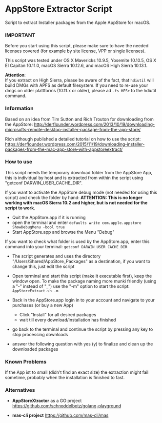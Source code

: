 # AppStore Extractor Script
Script to extract Installer packages from the Apple AppStore for macOS. 

### IMPORTANT
Before you start using this script, please make sure to have the needed licenses covered (for example by site license, VPP or single licenses).

This script was tested under OS X Mavericks 10.9.5, Yosemite 10.10.5, OS X El Capitan 10.11.0, macOS Sierra 10.12.6, and macOS High Sierra 10.13.1.

__Attention__:  
If you extract on High Sierra, please be aware of the fact, that `hdiutil` will build DMGs with APFS as default filesystem. If you need to re-use your dmgs on older plattforms (10.11.x or older), please ad `-fs HFS+` to the hdiutil command.


### Information
Based on an idea from Tim Sutton and Rich Trouton for downloading from the AppStore:
http://derflounder.wordpress.com/2013/10/19/downloading-microsofts-remote-desktop-installer-package-from-the-app-store/

Rich although published a detailed tutorial on how to use the script:
https://derflounder.wordpress.com/2015/11/19/downloading-installer-packages-from-the-mac-app-store-with-appstoreextract/


### How to use
This script needs the temporary download folder from the AppStore App, this is individual by host and is extracted from within the script using "getconf DARWIN_USER_CACHE_DIR".

If you want to activate the AppStore debug mode (not needed for using this script) and check the folder by hand:
__ATTENTION: This is no longer working with macOS Sierra 10.2 and higher, but is not needed for the script to work.__
  - Quit the AppStore.app if it is running
  - open the terminal and enter
    `defaults write com.apple.appstore ShowDebugMenu -bool true`
  - Start AppStore.app and browse the Menu "Debug"

If you want to check what folder is used by the AppStore.app, enter this command into your terminal:
`getconf DARWIN_USER_CACHE_DIR`

- The script generates and uses the directory "/Users/Shared/AppStore_Packages" as a destination, if you want to change this, just edit the script

- Open terminal and start this script (make it executable first), keep the window open. To make the package naming more munki friendly (using a "-" instead of "_") use the "-m" option to start the script: `AppStoreExtract.sh -m`

- Back in the AppStore.app login in to your account and navigate to your purchases (or buy a new App)
  - Click "Install" for all desired packages
  - wait till every download/installation has finished

- go back to the terminal and continue the script by pressing any key to stop processing downloads

- answer the following question with yes (y) to finalize and clean up the downloaded packages


### Known Problems
If the App ist to small (didn't find an exact size) the extraction might fail sometime, probably when the installation is finished to fast.


### Alternatives
- __AppStoreXtractor__ as a GO project https://github.com/schnoddelbotz/golang-playground

- __mas-cli project__ https://github.com/mas-cli/mas
